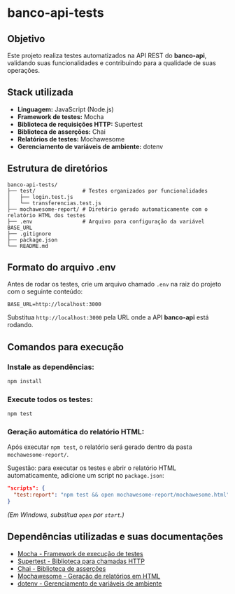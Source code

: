 # banco-api-tests

## Objetivo
Este projeto realiza testes automatizados na API REST do **banco-api**, validando suas funcionalidades e contribuindo para a qualidade de suas operações.

## Stack utilizada
- **Linguagem:** JavaScript (Node.js)
- **Framework de testes:** Mocha
- **Biblioteca de requisições HTTP:** Supertest
- **Biblioteca de asserções:** Chai
- **Relatórios de testes:** Mochawesome
- **Gerenciamento de variáveis de ambiente:** dotenv

## Estrutura de diretórios
```
banco-api-tests/
├── test/               # Testes organizados por funcionalidades
│   ├── login.test.js
│   └── transferencias.test.js
├── mochawesome-report/ # Diretório gerado automaticamente com o relatório HTML dos testes
├── .env                # Arquivo para configuração da variável BASE_URL
├── .gitignore
├── package.json
└── README.md
```

## Formato do arquivo .env
Antes de rodar os testes, crie um arquivo chamado `.env` na raiz do projeto com o seguinte conteúdo:

```env
BASE_URL=http://localhost:3000
```

Substitua `http://localhost:3000` pela URL onde a API **banco-api** está rodando.

## Comandos para execução

### Instale as dependências:
```bash
npm install
```

### Execute todos os testes:
```bash
npm test
```

### Geração automática do relatório HTML:
Após executar `npm test`, o relatório será gerado dentro da pasta `mochawesome-report/`.

Sugestão: para executar os testes e abrir o relatório HTML automaticamente, adicione um script no `package.json`:

```json
"scripts": {
  "test:report": "npm test && open mochawesome-report/mochawesome.html"
}
```

*(Em Windows, substitua `open` por `start`.)*

## Dependências utilizadas e suas documentações
- [Mocha - Framework de execução de testes](https://mochajs.org/)
- [Supertest - Biblioteca para chamadas HTTP](https://github.com/ladjs/supertest)
- [Chai - Biblioteca de asserções](https://www.chaijs.com/)
- [Mochawesome - Geração de relatórios em HTML](https://github.com/adamgruber/mochawesome)
- [dotenv - Gerenciamento de variáveis de ambiente](https://github.com/motdotla/dotenv)
